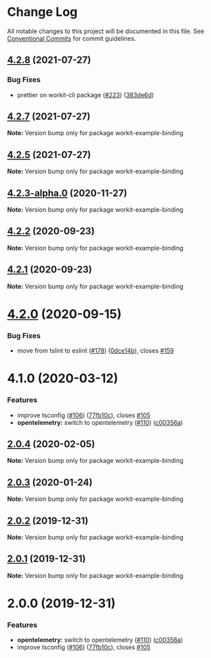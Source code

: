 # Change Log

All notable changes to this project will be documented in this file.
See [Conventional Commits](https://conventionalcommits.org) for commit guidelines.

## [4.2.8](https://github.com/VilledeMontreal/workit/compare/v4.2.5...v4.2.8) (2021-07-27)


### Bug Fixes

* prettier on workit-cli package ([#223](https://github.com/VilledeMontreal/workit/issues/223)) ([383de6d](https://github.com/VilledeMontreal/workit/commit/383de6d3890c43ca84cb54e8c20b2680447c7839))





## [4.2.7](https://github.com/VilledeMontreal/workit/compare/v4.2.5...v4.2.7) (2021-07-27)

**Note:** Version bump only for package workit-example-binding





## [4.2.5](https://github.com/VilledeMontreal/workit/compare/v4.2.3-alpha.0...v4.2.5) (2021-07-27)

**Note:** Version bump only for package workit-example-binding





## [4.2.3-alpha.0](https://github.com/VilledeMontreal/workit/compare/v4.2.2...v4.2.3-alpha.0) (2020-11-27)

**Note:** Version bump only for package workit-example-binding





## [4.2.2](https://github.com/VilledeMontreal/workit/compare/v4.2.1...v4.2.2) (2020-09-23)

**Note:** Version bump only for package workit-example-binding





## [4.2.1](https://github.com/VilledeMontreal/workit/compare/v4.2.0...v4.2.1) (2020-09-23)

**Note:** Version bump only for package workit-example-binding





# [4.2.0](https://github.com/VilledeMontreal/workit/compare/v4.1.0...v4.2.0) (2020-09-15)


### Bug Fixes

* move from tslint to eslint ([#178](https://github.com/VilledeMontreal/workit/issues/178)) ([0dce14b](https://github.com/VilledeMontreal/workit/commit/0dce14b696649cdff886c3e7a0ffdbbd56b548d7)), closes [#159](https://github.com/VilledeMontreal/workit/issues/159)





# 4.1.0 (2020-03-12)


### Features

* improve tsconfig ([#106](https://github.com/VilledeMontreal/workit/issues/106)) ([77fb10c](https://github.com/VilledeMontreal/workit/commit/77fb10cee7abe9340d88d301a4066636f7898887)), closes [#105](https://github.com/VilledeMontreal/workit/issues/105)
* **opentelemetry:** switch to opentelemetry ([#110](https://github.com/VilledeMontreal/workit/issues/110)) ([c00356a](https://github.com/VilledeMontreal/workit/commit/c00356aa4d792cfc310825d526f40f7eccb33844))





## [2.0.4](https://github.com/VilledeMontreal/workit/compare/workit-example-binding@2.0.3...workit-example-binding@2.0.4) (2020-02-05)

**Note:** Version bump only for package workit-example-binding





## [2.0.3](https://github.com/VilledeMontreal/workit/compare/workit-example-binding@2.0.2...workit-example-binding@2.0.3) (2020-01-24)

**Note:** Version bump only for package workit-example-binding





## [2.0.2](https://github.com/VilledeMontreal/workit/compare/workit-example-binding@2.0.1...workit-example-binding@2.0.2) (2019-12-31)

**Note:** Version bump only for package workit-example-binding





## [2.0.1](https://github.com/VilledeMontreal/workit/compare/workit-example-binding@2.0.0...workit-example-binding@2.0.1) (2019-12-31)

**Note:** Version bump only for package workit-example-binding





# 2.0.0 (2019-12-31)


### Features

* **opentelemetry:** switch to opentelemetry ([#110](https://github.com/VilledeMontreal/workit/issues/110)) ([c00356a](https://github.com/VilledeMontreal/workit/commit/c00356a))
* improve tsconfig ([#106](https://github.com/VilledeMontreal/workit/issues/106)) ([77fb10c](https://github.com/VilledeMontreal/workit/commit/77fb10c)), closes [#105](https://github.com/VilledeMontreal/workit/issues/105)
